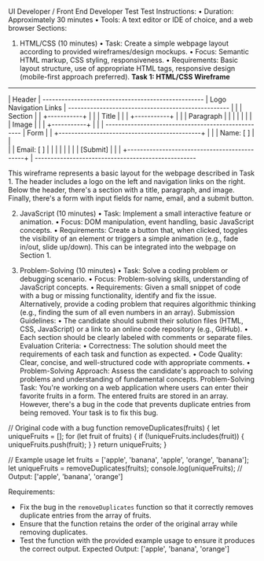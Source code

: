UI Developer / Front End Developer Test
Test Instructions:
• Duration: Approximately 30 minutes
• Tools: A text editor or IDE of choice, and a web browser
Sections:
1. HTML/CSS (10 minutes)
• Task: Create a simple webpage layout according to provided wireframes/design 
mockups.
• Focus: Semantic HTML markup, CSS styling, responsiveness.
• Requirements: Basic layout structure, use of appropriate HTML tags, responsive design 
(mobile-first approach preferred).
**Task 1: HTML/CSS Wireframe**
---------------------------------------------------
|                                            Header                                              |
                       ---------------------------------------------------
|        Logo                                                           Navigation Links         |
                       ---------------------------------------------------
|                   |
|                                           Section                                              |
|                                        +-----------+                                           |
|                                          | Title |                                             |
|                                        +-----------+                                           |
|                                          | Paragraph |                                         |
|                                           |         |                                          |
|                                           | Image |                                            |
|                                         +-----------+                                          |
|                                                                                                |
                         ---------------------------------------------------
|                                             Form                                               |
|                          +---------------------------------------------+                       |
|                                          | Name: [ ] |                                         |                
|                                          | Email: [ ] |                                        |
|                                             | |                                                |
|                                          | [Submit] |                                          |
|                            +---------------------------------------------+                     |
                           ---------------------------------------------------

This wireframe represents a basic layout for the webpage described in Task 1. The 
header includes a logo on the left and navigation links on the right. Below the header, 
there's a section with a title, paragraph, and image. Finally, there's a form with input 
fields for name, email, and a submit button.


2. JavaScript (10 minutes)
• Task: Implement a small interactive feature or animation.
• Focus: DOM manipulation, event handling, basic JavaScript concepts.
• Requirements: Create a button that, when clicked, toggles the visibility of an element or 
triggers a simple animation (e.g., fade in/out, slide up/down). This can be integrated into 
the webpage on Section 1.


3. Problem-Solving (10 minutes)
• Task: Solve a coding problem or debugging scenario.
• Focus: Problem-solving skills, understanding of JavaScript concepts.
• Requirements: Given a small snippet of code with a bug or missing functionality, 
identify and fix the issue. Alternatively, provide a coding problem that requires 
algorithmic thinking (e.g., finding the sum of all even numbers in an array).
Submission Guidelines:
• The candidate should submit their solution files (HTML, CSS, JavaScript) or a link to an 
online code repository (e.g., GitHub).
• Each section should be clearly labeled with comments or separate files.
Evaluation Criteria:
• Correctness: The solution should meet the requirements of each task and function as 
expected.
• Code Quality: Clear, concise, and well-structured code with appropriate comments.
• Problem-Solving Approach: Assess the candidate's approach to solving problems and 
understanding of fundamental concepts.
Problem-Solving Task:
You're working on a web application where users can enter their favorite fruits in a form. The 
entered fruits are stored in an array. However, there's a bug in the code that prevents duplicate 
entries from being removed. Your task is to fix this bug.


// Original code with a bug
function removeDuplicates(fruits) {
 let uniqueFruits = [];
 for (let fruit of fruits) {
 if (!uniqueFruits.includes(fruit)) {
 uniqueFruits.push(fruit);
 }
 }
 return uniqueFruits;
}

// Example usage
let fruits = ['apple', 'banana', 'apple', 'orange', 'banana'];
let uniqueFruits = removeDuplicates(fruits);
console.log(uniqueFruits); // Output: ['apple', 'banana', 'orange']



Requirements:
- Fix the bug in the `removeDuplicates` function so that it correctly removes duplicate entries from 
the array of fruits.
- Ensure that the function retains the order of the original array while removing duplicates.
- Test the function with the provided example usage to ensure it produces the correct output.
Expected Output:
['apple', 'banana', 'orange']